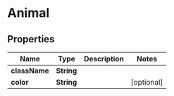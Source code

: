 # Animal

## Properties
Name | Type | Description | Notes
------------ | ------------- | ------------- | -------------
**className** | **String** |  | 
**color** | **String** |  |  [optional]
